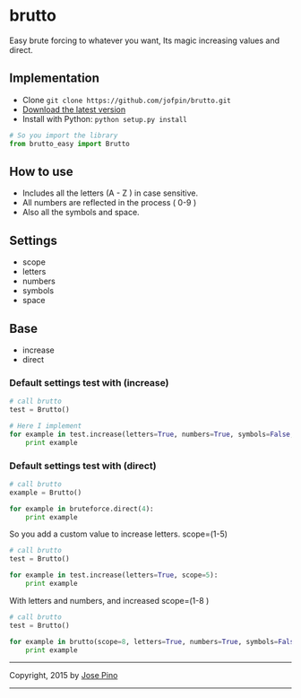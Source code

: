 # brutto
Easy brute forcing to whatever you want, Its magic increasing values and direct.


## Implementation 

-   Clone `git clone https://github.com/jofpin/brutto.git`
-   [Download the latest version](https://github.com/jofpin/brutto/archive/master.zip)
-   Install with Python: `python setup.py install`

```python
# So you import the library
from brutto_easy import Brutto
```

## How to use

-   Includes all the letters (A - Z ) in case sensitive.
-   All numbers are reflected in the process ( 0-9 )
-   Also all the symbols and space.

## Settings
-   scope
-   letters
-   numbers
-   symbols
-   space

## Base 
- increase
- direct

### Default settings test with (increase)
```python
# call brutto
test = Brutto()

# Here I implement
for example in test.increase(letters=True, numbers=True, symbols=False, space=False, scope=4):
    print example
```

### Default settings test with (direct)
```python
# call brutto
example = Brutto()

for example in bruteforce.direct(4):
    print example
```

So you add a custom value to increase letters. scope=(1-5)
```python
# call brutto
test = Brutto()

for example in test.increase(letters=True, scope=5):
    print example
```

With letters and numbers, and increased scope=(1-8 )
```python
# call brutto
test = Brutto()

for example in brutto(scope=8, letters=True, numbers=True, symbols=False):
    print example
```

-------------

Copyright, 2015 by [Jose Pino](http://twitter.com/jofpin)

-------------
